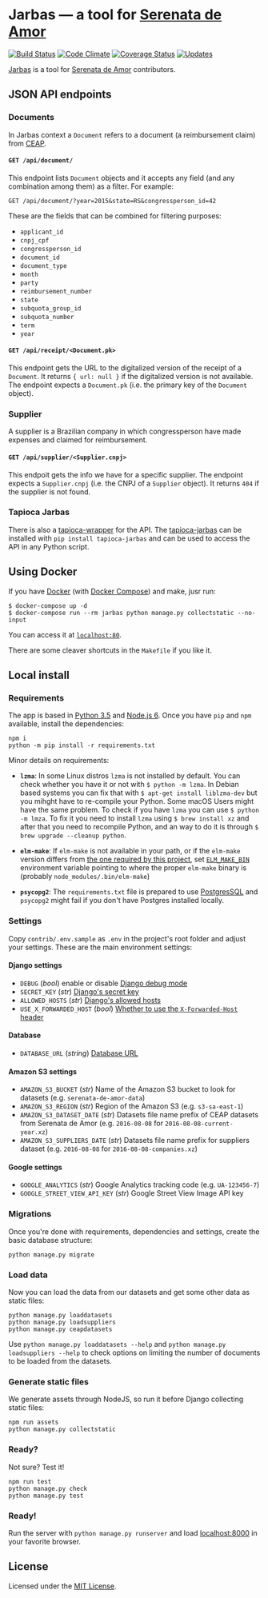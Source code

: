 # Jarbas — a tool for [Serenata de Amor](http://github.com/datasciencebr/serenata-de-amor)

[![Build Status](https://travis-ci.org/datasciencebr/jarbas.svg?branch=master)](https://travis-ci.org/datasciencebr/jarbas)
[![Code Climate](https://codeclimate.com/github/datasciencebr/jarbas/badges/gpa.svg)](https://codeclimate.com/github/datasciencebr/jarbas)
[![Coverage Status](https://coveralls.io/repos/github/datasciencebr/jarbas/badge.svg?branch=master)](https://coveralls.io/github/datasciencebr/jarbas?branch=master)
[![Updates](https://pyup.io/repos/github/datasciencebr/jarbas/shield.svg)](https://pyup.io/repos/github/datasciencebr/jarbas/)

[Jarbas](http://jarbas.datasciencebr.com/) is a tool for [Serenata de Amor](http://github.com/datasciencebr/serenata-de-amor) contributors.

## JSON API endpoints

### Documents

In Jarbas context a `Document` refers to a document (a reimbursement claim) from [CEAP](http://www2.camara.leg.br/participe/fale-conosco/perguntas-frequentes/cota-para-o-exercicio-da-atividade-parlamentar).

#### `GET /api/document/`

This endpoint lists `Document` objects and it accepts any field (and any combination among them) as a filter. For example:

`GET /api/document/?year=2015&state=RS&congressperson_id=42`

These are the fields that can be combined for filtering purposes:

* `applicant_id`
* `cnpj_cpf`
* `congressperson_id`
* `document_id`
* `document_type`
* `month`
* `party`
* `reimbursement_number`
* `state`
* `subquota_group_id`
* `subquota_number`
* `term`
* `year`

#### `GET /api/receipt/<Document.pk>`

This endpoint gets the URL to the digitalized version of the receipt of a `Document`. It returns `{ url: null }` if the digitalized version is not available. The endpoint expects a `Document.pk` (i.e. the primary key of the `Document` object).

### Supplier

A supplier is a Brazilian company in which congressperson have made expenses and claimed for reimbursement.

#### `GET /api/supplier/<Supplier.cnpj>`

This endpoit gets the info we have for a specific supplier. The endpoint expects a `Supplier.cnpj` (i.e. the CNPJ of a `Supplier` object). It returns `404` if the supplier is not found.

### Tapioca Jarbas

There is also a [tapioca-wrapper](https://github.com/vintasoftware/tapioca-wrapper) for the API. The [tapioca-jarbas](https://github.com/daneoshiga/tapioca-jarbas/) can be installed with `pip install tapioca-jarbas` and can be used to access the API in any Python script.

## Using Docker

If you have [Docker](https://docs.docker.com/engine/installation/) (with [Docker Compose](https://docs.docker.com/compose/install/)) and make, jusr run:

```
$ docker-compose up -d
$ docker-compose run --rm jarbas python manage.py collectstatic --no-input
```

You can access it at [`localhost:80`](http://localhost:80/).

There are some cleaver shortcuts in the `Makefile` if you like it.

## Local install

### Requirements

The app is based in [Python 3.5](http://python.org) and [Node.js 6](http://nodejs.org). Once you have `pip` and `npm` available, install the dependencies:

```console
npm i
python -m pip install -r requirements.txt
```

Minor details on requirements:

* **`lzma`**: In some Linux distros `lzma` is not installed by default. You can check whether you have it or not with `$ python -m lzma`. In Debian based systems you can fix that with `$ apt-get install liblzma-dev` but you mihght have to re-compile your Python. Some macOS Users might have the same problem. To check if you have `lzma` you can use `$ python -m lmza`. To fix it you need to install `lzma` using `$ brew install xz` and after that you need to recompile Python, and an way to do it is through `$ brew upgrade --cleanup python`.

* **`elm-make`**: If `elm-make` is not available in your path, or if the `elm-make` version differs from [the one required by this project](packages.json), set [`ELM_MAKE_BIN`](https://github.com/cuducos/webassets-elm#requirements) environment variable pointing to where the proper `elm-make` binary is (probably `node_modules/.bin/elm-make`)
* **`psycopg2`**: The `requirements.txt` file is prepared to use [PostgresSQL](https://www.postgresql.org) and `psycopg2` might fail if you don't have Postgres installed locally.

### Settings

Copy `contrib/.env.sample` as `.env` in the project's root folder and adjust your settings. These are the main environment settings:

#### Django settings

* `DEBUG` (_bool_) enable or disable [Django debug mode](https://docs.djangoproject.com/en/1.10/ref/settings/#debug)
* `SECRET_KEY` (_str_) [Django's secret key](https://docs.djangoproject.com/en/1.10/ref/settings/#std:setting-SECRET_KEY)
* `ALLOWED_HOSTS` (_str_) [Django's allowed hosts](https://docs.djangoproject.com/en/1.10/ref/settings/#allowed-hosts)
* `USE_X_FORWARDED_HOST` (_bool_) [Whether to use the `X-Forwarded-Host` header](https://docs.djangoproject.com/en/1.10/ref/settings/#std:setting-USE_X_FORWARDED_HOST)

#### Database

* `DATABASE_URL` (_string_) [Database URL](https://github.com/kennethreitz/dj-database-url#url-schema)

#### Amazon S3 settings

* `AMAZON_S3_BUCKET` (_str_) Name of the Amazon S3 bucket to look for datasets (e.g. `serenata-de-amor-data`)
* `AMAZON_S3_REGION` (_str_) Region of the Amazon S3 (e.g. `s3-sa-east-1`)
* `AMAZON_S3_DATASET_DATE` (_str_) Datasets file name prefix of CEAP datasets from Serenata de Amor (e.g. `2016-08-08` for `2016-08-08-current-year.xz`)
* `AMAZON_S3_SUPPLIERS_DATE` (_str_) Datasets file name prefix for suppliers dataset (e.g. `2016-08-08` for `2016-08-08-companies.xz`)

#### Google settings

* `GOOGLE_ANALYTICS` (_str_) Google Analytics tracking code (e.g. `UA-123456-7`)
* `GOOGLE_STREET_VIEW_API_KEY` (_str_) Google Street View Image API key

### Migrations

Once you're done with requirements, dependencies and settings, create the basic database structure:

```console
python manage.py migrate
```

### Load data

Now you can load the data from our datasets and get some other data as static files:

```
python manage.py loaddatasets
python manage.py loadsuppliers
python manage.py ceapdatasets
```

Use `python manage.py loaddatasets --help` and `python manage.py loadsuppliers --help` to check options on limiting the number of documents to be loaded from the datasets.

### Generate static files

We generate assets through NodeJS, so run it before Django collecting static files:

```console
npm run assets
python manage.py collectstatic

```

### Ready?

Not sure? Test it!

```
npm run test
python manage.py check
python manage.py test
```

### Ready!

Run the server with `python manage.py runserver` and load [localhost:8000](http://localhost:8000) in your favorite browser.

## License

Licensed under the [MIT License](LICENSE).
